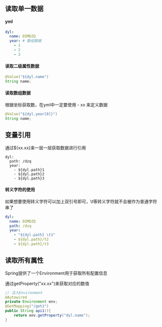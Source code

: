 ## 读取单一数据

#### yml

```yml
dyl:
  name: DIMDZQ
  year: # 数组数据
    - 1
    - 2
    - 3
```

#### 读取二级属性数据

```java
@Value("${dyl.name")
String name;
```

#### 读取数组数据

根据坐标获取数，在yml中一定要使用 - xx 来定义数据

```java
@Value("${dyl.year[0]}")
String name;
```

## 变量引用

通过${xx.xx}来一层一层获取数据进行引用

```
dyl:
  path: /dzq
  year:
    - ${dyl.path}1
    - ${dyl.path}2
    - ${dyl.path}3
```

#### 转义字符的使用

如果想要使用转义字符可以加上双引号即可，\t等转义字符就不会被作为普通字符串了

```yml
dyl:
  name: DIMDZQ
  path: /dzq
  year:
    - "${dyl.path} \t1"
    - ${dyl.path}/t2
    - ${dyl.path}/t3
```

## 读取所有属性

Spring提供了一个Environment用于获取所有配置信息

通过getProperty("xx.xx")来获取对应的数值

```java
// 注入Environment
@Autowired
private Environment env;
@GetMapping("/get1")
public String api1(){
    return env.getProperty("dyl.name");
}
```